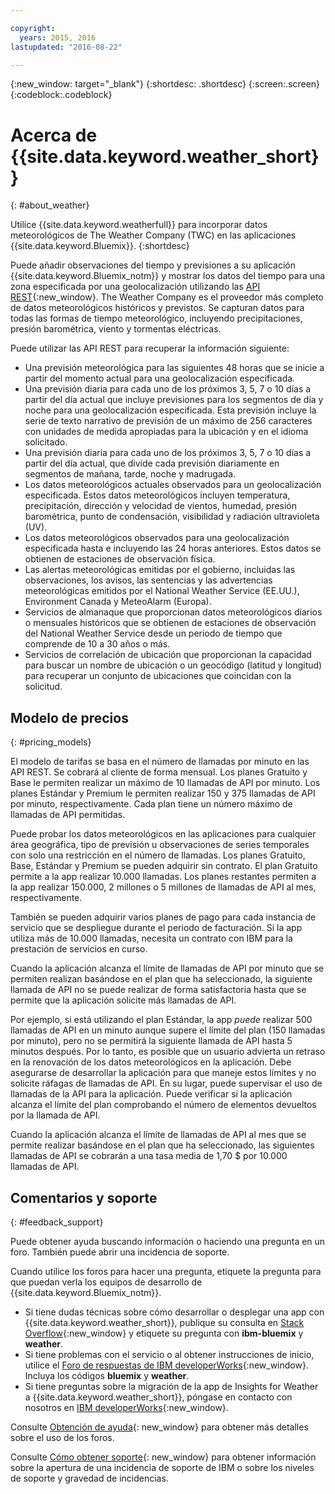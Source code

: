 ```yaml
---

copyright:
  years: 2015, 2016
lastupdated: "2016-08-22"

---
```


{:new_window: target="_blank"}
{:shortdesc: .shortdesc}
{:screen:.screen}
{:codeblock:.codeblock}

# Acerca de {{site.data.keyword.weather_short}}
{: #about_weather}

Utilice {{site.data.keyword.weatherfull}} para incorporar datos
meteorológicos de The Weather Company (TWC) en las aplicaciones
{{site.data.keyword.Bluemix}}.
{:shortdesc}

Puede añadir observaciones del tiempo y previsiones a su aplicación {{site.data.keyword.Bluemix_notm}}
y mostrar los datos del tiempo para una zona especificada por una
geolocalización utilizando las [API REST](https://twcservice.{APPDomain}/rest-api/){:new_window}.
The Weather Company es el proveedor
más completo de datos meteorológicos históricos y previstos. Se capturan datos para todas las formas de tiempo meteorológico,
incluyendo precipitaciones, presión barométrica, viento y tormentas eléctricas.

Puede utilizar las API REST para recuperar la información siguiente:

* Una previsión meteorológica para las siguientes 48 horas que se inicie a partir del momento actual para una geolocalización especificada.
* Una previsión diaria para cada uno de los próximos 3, 5, 7 o 10 días a partir del día actual que incluye previsiones para los segmentos de día y noche para una geolocalización especificada. Esta previsión incluye la serie de texto narrativo
de previsión de un máximo de 256 caracteres con unidades de medida apropiadas para la ubicación y en
el idioma solicitado.
* Una previsión diaria para cada uno de los próximos 3, 5, 7 o 10 días a partir del día actual, que divide cada previsión diariamente en segmentos de mañana, tarde, noche y madrugada.
* Los datos meteorológicos actuales observados para un geolocalización especificada. Estos datos meteorológicos
incluyen temperatura, precipitación, dirección y velocidad de vientos, humedad, presión barométrica,
punto de condensación, visibilidad y radiación ultravioleta (UV).
* Los datos meteorológicos observados para una geolocalización especificada hasta e incluyendo las 24 horas anteriores. Estos datos se obtienen de estaciones de observación física.
* Las alertas meteorológicas emitidas por el gobierno, incluidas las observaciones, los avisos, las sentencias y las advertencias meteorológicas emitidos por el National Weather Service (EE.UU.), Environment Canada y MeteoAlarm (Europa).
* Servicios de almanaque que proporcionan datos meteorológicos diarios o mensuales históricos que se obtienen de estaciones de observación del National Weather Service desde un periodo de tiempo que comprende de 10 a 30 años o más.
* Servicios de correlación de ubicación que proporcionan la capacidad para buscar un nombre de ubicación o un geocódigo (latitud y longitud) para recuperar un conjunto de ubicaciones que coincidan con la solicitud.

## Modelo de precios
{: #pricing_models}

El modelo de tarifas se basa en el número de llamadas por minuto en las API REST. Se cobrará al cliente de forma mensual. Los planes Gratuito y Base le permiten
realizar un máximo de 10 llamadas de API por minuto. Los planes Estándar y Premium
le permiten realizar 150 y 375 llamadas de API por minuto, respectivamente. Cada plan tiene
un número máximo de llamadas de API permitidas.

Puede probar los datos meteorológicos en las aplicaciones para cualquier área geográfica, tipo de previsión
u observaciones de series temporales con solo una restricción en el número de llamadas. Los planes Gratuito, Base, Estándar y Premium se pueden adquirir sin contrato. El plan Gratuito permite a la app realizar 10.000 llamadas. Los planes
restantes permiten a la app realizar 150.000, 2 millones
o 5 millones de llamadas de API al mes, respectivamente.

También se pueden adquirir varios planes de pago para cada instancia de servicio que se despliegue
durante el periodo de facturación. Si la app utiliza más de 10.000 llamadas,
necesita un contrato con IBM para la prestación de servicios en curso.

Cuando la aplicación alcanza el límite de llamadas de API por minuto que se permiten realizan basándose en el plan
que ha seleccionado, la siguiente llamada de API no se puede realizar de forma satisfactoria hasta que
se permite que la aplicación solicite más llamadas de API.

Por ejemplo, si está utilizando el plan Estándar, la app *puede* realizar 500 llamadas de API
en un minuto aunque supere el límite del plan (150 llamadas por minuto),
pero no se permitirá la siguiente llamada de API hasta
5 minutos después. Por lo tanto, es posible que un usuario advierta un retraso en
la renovación de los datos meteorológicos en la aplicación.
Debe asegurarse de desarrollar la aplicación para que maneje estos límites y no solicite
ráfagas de llamadas de API. En su lugar, puede supervisar el uso de llamadas de la API para la aplicación.
Puede verificar si la aplicación
alcanza el límite del plan comprobando el número de elementos devueltos por la llamada de API.

Cuando la aplicación alcanza el límite de llamadas de API al mes que se permite realizar
basándose en el plan que ha seleccionado, las siguientes llamadas de API se cobrarán a una tasa media
de 1,70 $ por 10.000 llamadas de API.

## Comentarios y soporte
{: #feedback_support}

Puede obtener ayuda buscando información o haciendo una pregunta en un foro. También puede abrir una incidencia de soporte. 

Cuando utilice los foros para hacer una pregunta, etiquete la pregunta para que puedan verla los equipos de desarrollo de
{{site.data.keyword.Bluemix_notm}}. 

* Si tiene dudas técnicas sobre cómo desarrollar o desplegar una app con {{site.data.keyword.weather_short}},
publique su consulta en [Stack Overflow](https://stackoverflow.com/questions/tagged/ibm-bluemix+weather){:new_window}
y etiquete su pregunta con **ibm-bluemix** y **weather**.
* Si tiene problemas con el servicio o al obtener instrucciones de inicio, utilice el
[Foro de respuestas de IBM developerWorks](https://developer.ibm.com/answers/topics/weather/?smartspace=bluemix){:new_window}. Incluya los códigos **bluemix** y **weather**. 
* Si tiene preguntas sobre la migración de la app de Insights for Weather a {{site.data.keyword.weather_short}},
póngase en contacto con nosotros en [IBM developerWorks](http://www.ibm.com/developerworks){:new_window}.

Consulte [Obtención de ayuda](https://console.{DomainName}/docs/support/index.html#getting-help){: new_window} para obtener más detalles sobre el uso de los foros. 

Consulte [Cómo obtener soporte](https://console.{DomainName}/docs/support/index.html#contacting-support){: new_window} para obtener información sobre la apertura de una incidencia de soporte de IBM o sobre los niveles de soporte y gravedad de incidencias. 
